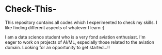 # Check-This-
This repository contains all codes which I experimented to check my skills. I like finding different aspects of whatever I learn :)

I am a data science student who is a very fond aviation enthusiast. I'm eager to work on projects of AI/ML, especially those related to the aviation domain. 
Looking for an opportunity to get started...!!
